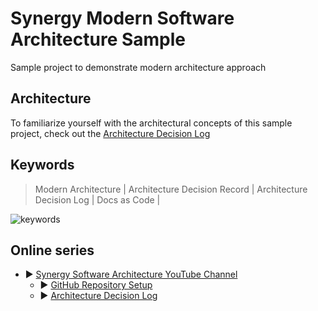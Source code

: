 # Synergy Modern Software Architecture Sample

Sample project to demonstrate modern architecture approach

## Architecture

To familiarize yourself with the architectural concepts of this sample project, check out the [Architecture Decision Log](docs/architecture/Log.md) 

## Keywords

> Modern Architecture | Architecture Decision Record | Architecture Decision Log | Docs as Code |



![keywords](https://www.plantuml.com/plantuml/png/VSwn3i902CRndQTWvYdQs54NVO3cmf5wmu7XwD2t5nCN7Shu8__acqOKZzwqzl8287mSAhuTUBCghZWxFri8n-u2HBWOxrqqIZJJ15e_D70UUCa2aluRMdy45-4siiQhRMVlkx1vXRn9j7udlW40)

## Online series

* ▶️ [Synergy Software Architecture YouTube Channel](https://www.youtube.com/channel/UCTildHeLP4HoQVexsdrrHLA)
  * ▶️ [GitHub Repository Setup](https://www.youtube.com/watch?v=1xpCQnlqwFE)
  * ▶️ [Architecture Decision Log](https://www.youtube.com/watch?v=td3vERoL_KQ)